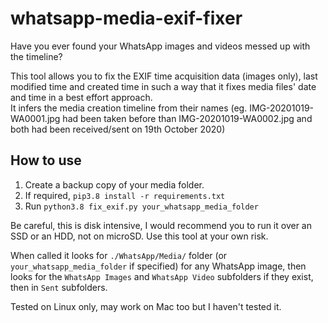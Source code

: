 # whatsapp-media-exif-fixer
Have you ever found your WhatsApp images and videos messed up with the timeline? 


This tool allows you to fix the EXIF time acquisition data (images only), last modified time and created time in such a way that it fixes media files' date and time in a best effort approach.<br>
It infers the media creation timeline from their names (eg. IMG-20201019-WA0001.jpg had been taken before than IMG-20201019-WA0002.jpg and both had been received/sent on 19th October 2020)<br>


## How to use

 1. Create a backup copy of your media folder.<br>
 2. If required, ```pip3.8 install -r requirements.txt```<br>
 3. Run ```python3.8 fix_exif.py your_whatsapp_media_folder```

Be careful, this is disk intensive, I would recommend you to run it over an SSD or an HDD, not on microSD. Use this tool at your own risk.

When called it looks for `./WhatsApp/Media/` folder (or `your_whatsapp_media_folder` if specified) for any WhatsApp image, then looks for the `WhatsApp Images` and `WhatsApp Video` subfolders if they exist, then in `Sent` subfolders. 

Tested on Linux only, may work on Mac too but I haven't tested it.
